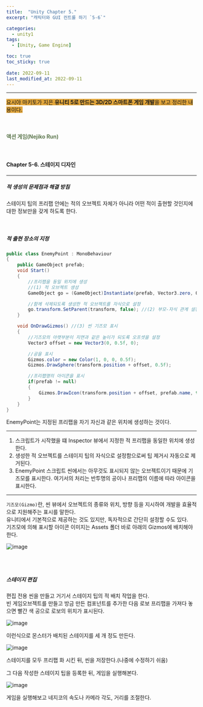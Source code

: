 ```yaml
---
title:  "Unity Chapter 5."
excerpt: "캐릭터와 GUI 컨트롤 하기 `5-6`"

categories:
  - unity1
tags:
  - [Unity, Game Engine]

toc: true
toc_sticky: true
 
date: 2022-09-11
last_modified_at: 2022-09-11
---
```

---
<span style="background-color:#E2A63B">요시야 마키토가 지은 **유니티 5로 만드는 3D/2D 스마트폰 게임 개발**을 보고 정리한 내용이다.</span>  
<br>
<br>
<br> 
**<span style="color:#5E784F">액션 게임(Nejiko Run)</span>**  
<br>
<br>

#### Chapter 5-6. 스테이지 디자인  
---

##### 적 생성의 문제점과 해결 방침 

스테이지 팁의 프리팹 안에는 적의 오브젝트 자체가 아니라 어떤 적이 출현할 것인지에 대한 정보만을 갖게 하도록 한다.  
<br>
<br>

##### 적 출현 장소의 지정  

```c#
public class EnemyPoint : MonoBehaviour
{
    public GameObject prefab;
    void Start()
    {
        //프리팹을 동일 위치에 생성
        //(1) 적 오브젝트 생성
        GameObject go = (GameObject)Instantiate(prefab, Vector3.zero, Quaternion.identity);

        //함께 삭제되도록 생성한 적 오브젝트를 자식으로 설정
        go.transform.SetParent(transform, false); //(2) 부모-자식 관계 설정
    }

    void OnDrawGizmos() //(3) 씬 기즈모 표시
    {
        //기즈모의 아랫부분이 지면과 같은 높이가 되도록 오프셋을 설정
        Vector3 offset = new Vector3(0, 0.5f, 0);

        //공을 표시
        Gizmos.color = new Color(1, 0, 0, 0.5f);
        Gizmos.DrawSphere(transform.position + offset, 0.5f);

        //프리팹명의 아이콘을 표시
        if(prefab != null)
        {
            Gizmos.DrawIcon(transform.position + offset, prefab.name, true);
        }
    }
}
```  
 
EnemyPoint는 지정된 프리팹을 자기 자신과 같은 위치에 생성하는 것이다. 
 
---
1. 스크립트가 시작했을 떄 Inspector 뷰에서 지정한 적 프리팹을 동일한 위치에 생성한다.   
2. 생성한 적 오브젝트를 스테이지 팁의 자식으로 설정함으로써 팁 제거시 자동으로 제거된다.  
3. EnemyPoint 스크립트 씬에서는 아무것도 표시되지 않는 오브젝트이기 때문에 기즈모를 표시한다. 여기서의 처리는 반투명의 공이나 프리팹의 이름에 따라 아이콘을 표시한다.  
---  

`기즈모(Gizmo)`란, 씬 뷰에서 오브젝트의 종류와 위치, 방향 등을 지시하여 개발을 효율적으로 지원해주는 표시를 말한다.  
유니티에서 기본적으로 제공하는 것도 있지만, 독자적으로 간단히 설정할 수도 있다.  
기즈모에 의해 표시할 아이콘 이미지는 Assets 폴더 바로 아래의 Gizmos에 배치해야 한다.  

![image](https://user-images.githubusercontent.com/106606698/189526736-54af65a5-a059-4c40-906e-c9eb073d3718.png)

<br>
<br>

##### 스테이지 편집  

편집 전용 씬을 만들고 거기서 스테이지 팁의 적 배치 작업을 한다.  
빈 게임오브젝트를 만들고 방금 만든 컴포넌트를 추가한 다음 로보 프리팹을 가져다 놓으면 빨간 색 공으로 로보의 위치가 표시된다.  

![image](https://user-images.githubusercontent.com/106606698/189527014-d6c178b0-7b69-4ffd-8698-63932c606516.png)

이런식으로 몬스터가 배치된 스테이지를 세 개 정도 만든다.  

![image](https://user-images.githubusercontent.com/106606698/189527428-bd80e772-c6d9-4c97-95e8-e73bd34dd42b.png)

스테이지를 모두 프리팹 화 시킨 뒤, 씬을 저장한다.(나중에 수정하기 쉬움)  

그 다음 작성한 스테이지 팁을 등록한 뒤, 게임을 실행해본다.

![image](https://user-images.githubusercontent.com/106606698/189527539-3ee5b60e-491f-448e-9caf-583c700be88d.png)

게임을 실행해보고 네지코의 속도나 카메라 각도, 거리를 조절한다.  